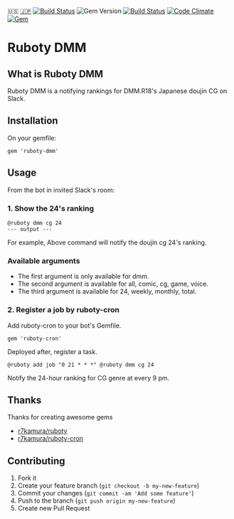 :us: [:jp:](./doc/ja/README.md) [![Build Status](https://travis-ci.org/sachin21/ruboty-dmm.svg?branch=master)](https://travis-ci.org/sachin21/ruboty-dmm) ![Gem Version](https://badge.fury.io/rb/ruboty-dmm.svg) [![Build Status](https://travis-ci.org/sachin21/ruboty-dmm.svg?branch=master)](https://travis-ci.org/sachin21/ruboty-dmm) [![Code Climate](https://codeclimate.com/github/sachin21/ruboty-dmm/badges/gpa.svg)](https://codeclimate.com/github/sachin21/ruboty-dmm) [![Gem](https://img.shields.io/gem/dt/ruboty-dmm.svg)](https://rubygems.org/gems/ruboty-dmm)

# Ruboty DMM

## What is Ruboty DMM
Ruboty DMM is a notifying rankings for DMM.R18's Japanese doujin CG on Slack.

## Installation
On your gemfile:

```
gem 'ruboty-dmm'
```

## Usage
From the bot in invited Slack's room:

### 1. Show the 24's ranking

```
@ruboty dmm cg 24
--- output ---
```

For example, Above command will notify the doujin cg 24's ranking.

### Available arguments
- The first argument is only available for dmm.
- The second argument is available for all, comic, cg, game, voice.
- The third argument is available for 24, weekly, monthly, total.

### 2. Register a job by ruboty-cron
Add ruboty-cron to your bot's Gemfile.

```
gem 'ruboty-cron'
```

Deployed after, register a task.

```
@ruboty add job "0 21 * * *" @ruboty dmm cg 24
```

Notify the 24-hour ranking for CG genre at every 9 pm.


## Thanks
Thanks for creating awesome gems

- [r7kamura/ruboty](https://github.com/r7kamura/ruboty)
- [r7kamura/ruboty-cron](https://github.com/r7kamura/ruboty-cron)

## Contributing

1. Fork it
2. Create your feature branch (`git checkout -b my-new-feature`)
3. Commit your changes (`git commit -am 'Add some feature'`)
4. Push to the branch (`git push origin my-new-feature`)
5. Create new Pull Request
